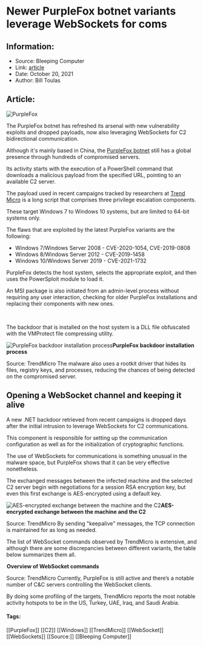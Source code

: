 # Newer PurpleFox botnet variants leverage WebSockets for coms
### 

## Information:
+ Source: Bleeping Computer
+ Link: [article](https://www.bleepingcomputer.com/news/security/newer-purplefox-botnet-variants-leverage-websockets-for-coms/)
+ Date: October 20, 2021
+ Author: Bill Toulas


## Article:
![PurpleFox](https://www.bleepstatic.com/content/hl-images/2021/10/20/purplefox.png)


The PurpleFox botnet has refreshed its arsenal with new vulnerability exploits and dropped payloads, now also leveraging WebSockets for C2 bidirectional communication.


Although it's mainly based in China, the [PurpleFox botnet](https://www.bleepingcomputer.com/news/security/purple-fox-malware-worms-its-way-into-exposed-windows-systems/) still has a global presence through hundreds of compromised servers.


Its activity starts with the execution of a PowerShell command that downloads a malicious payload from the specified URL, pointing to an available C2 server.


The payload used in recent campaigns tracked by researchers at [Trend Micro](https://www.trendmicro.com/en_us/research/21/j/purplefox-adds-new-backdoor-that-uses-websockets.html) is a long script that comprises three privilege escalation components.


These target Windows 7 to Windows 10 systems, but are limited to 64-bit systems only.


The flaws that are exploited by the latest PurpleFox variants are the following:


* Windows 7/Windows Server 2008 - CVE-2020-1054, CVE-2019-0808
* Windows 8/Windows Server 2012 - CVE-2019-1458
* Windows 10/Windows Server 2019 - CVE-2021-1732


PurpleFox detects the host system, selects the appropriate exploit, and then uses the PowerSploit module to load it.


An MSI package is also initiated from an admin-level process without requiring any user interaction, checking for older PurpleFox installations and replacing their components with new ones.


 


The backdoor that is installed on the host system is a DLL file obfuscated with the VMProtect file compressing utility.



![PurpleFox backdoor installation process](https://www.bleepstatic.com/images/news/u/1220909/Security/backdoor.png)**PurpleFox backdoor installation process**  

Source: TrendMicro
The malware also uses a rootkit driver that hides its files, registry keys, and processes, reducing the chances of being detected on the compromised server.


Opening a WebSocket channel and keeping it alive
------------------------------------------------


A new .NET backdoor retrieved from recent campaigns is dropped days after the initial intrusion to leverage WebSockets for C2 communications.


This component is responsible for setting up the communication configuration as well as for the initialization of cryptographic functions.


The use of WebSockets for communications is something unusual in the malware space, but PurpleFox shows that it can be very effective nonetheless.


The exchanged messages between the infected machine and the selected C2 server begin with negotiations for a session RSA encryption key, but even this first exchange is AES-encrypted using a default key.



![AES-encrypted exchange between the machine and the C2](https://www.bleepstatic.com/images/news/u/1220909/Security/AES%20encryption.png)**AES-encrypted exchange between the machine and the C2**  

Source: TrendMicro
By sending "keepalive" messages, the TCP connection is maintained for as long as needed.  


The list of WebSocket commands observed by TrendMicro is extensive, and although there are some discrepancies between different variants, the table below summarizes them all.



![Overview of WebSocket commands](data:image/gif;base64,R0lGODlhAQABAAAAACH5BAEKAAEALAAAAAABAAEAAAICTAEAOw==)**Overview of WebSocket commands**  

Source: TrendMicro
Currently, PurpleFox is still active and there’s a notable number of C&C servers controlling the WebSocket clients.


By doing some profiling of the targets, TrendMicro reports the most notable activity hotspots to be in the US, Turkey, UAE, Iraq, and Saudi Arabia.




#### Tags:
[[PurpleFox]] [[C2]] [[Windows]] [[TrendMicro]] [[WebSocket]] [[WebSockets]] [[Source:]] [[Bleeping Computer]]
